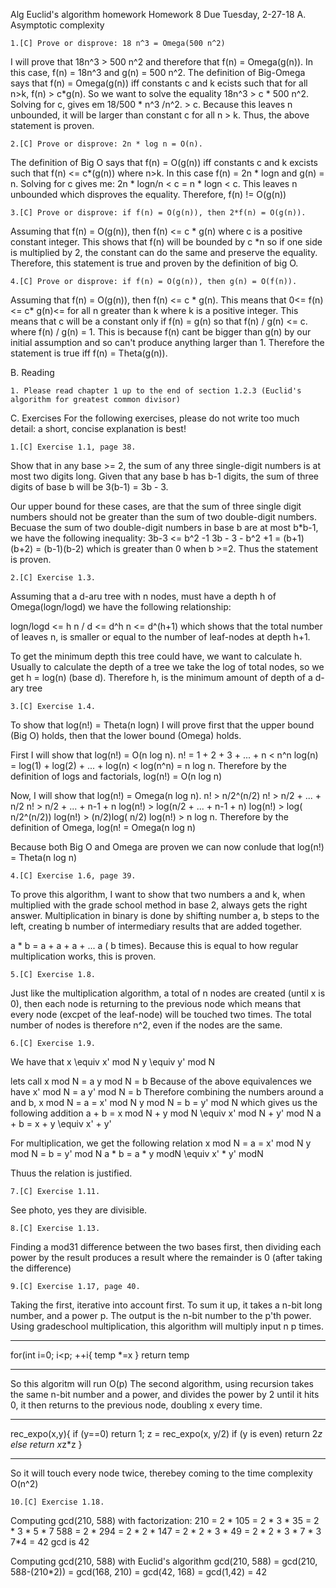 Alg Euclid's algorithm homework
Homework 8   Due Tuesday, 2-27-18
A. Asymptotic complexity

    1.[C] Prove or disprove: 18 n^3 = Omega(500 n^2)
I will prove that 18n^3 > 500 n^2 and therefore that f(n) = Omega(g(n)). In this case, f(n) = 18n^3 and g(n) = 500 n^2. The definition of Big-Omega says that f(n) = Omega(g(n)) iff constants c and k ecists such that for all n>k, f(n) > c*g(n). So we want to solve the equality 18n^3 > c * 500 n^2. 
Solving for c, gives em 18/500 * n^3 /n^2. > c.
Because this leaves n unbounded, it will be larger than constant c for all n > k. Thus, the above statement is proven.

    2.[C] Prove or disprove: 2n * log n = O(n).

The definition of Big O says that f(n) = O(g(n)) iff constants c and k excists such that f(n) <= c*(g(n)) where n>k. In this case f(n) = 2n * logn and g(n) = n. 
Solving for c gives me: 2n * logn/n < c = n * logn < c. This leaves n unbounded which disproves the equality. Therefore, f(n) != O(g(n)) 

    3.[C] Prove or disprove: if f(n) = O(g(n)), then 2*f(n) = O(g(n)).

Assuming that f(n) = O(g(n)), then f(n) <= c * g(n) where c is a positive constant integer. This shows that f(n) will be bounded by c *n so if one side is multiplied by 2, the constant can do the same and preserve the equality. Therefore, this statement is true and proven by the definition of big O. 

    4.[C] Prove or disprove: if f(n) = O(g(n)), then g(n) = O(f(n)).

Assuming that f(n) = O(g(n)), then f(n) <= c * g(n). This means that 0<= f(n) <= c* g(n)<= for all n greater than k where k is a positive integer. This means that c will be a constant only if f(n) = g(n) so that f(n) / g(n) <= c.  where f(n) / g(n) = 1. This is because f(n) cant be bigger than g(n) by our initial assumption and so can't produce anything larger than 1. Therefore the statement is true iff f(n) = Theta(g(n)). 


B. Reading

    1. Please read chapter 1 up to the end of section 1.2.3 (Euclid's algorithm for greatest common divisor)

C. Exercises
For the following exercises, please do not write too much detail: a short, concise explanation is best!

    1.[C] Exercise 1.1, page 38.

Show that in any base >= 2, the sum of any three single-digit numbers is at most two digits long. 
Given that any base b has b-1 digits, the sum of three digits of base b will be 3(b-1) = 3b - 3. 

Our upper bound for these cases, are that the sum of three single digit numbers should not be greater than the sum of two double-digit numbers. Becuase the sum of two double-digit numbers in base b are at most b*b-1, we have the following inequality:
3b-3 <= b^2 -1
3b - 3 - b^2 +1 = (b+1)(b+2) = (b-1)(b-2) which is greater than 0 when b >=2. Thus the statement is proven.


    2.[C] Exercise 1.3.

Assuming that a d-aru tree with n nodes, must have a depth h of Omega(logn/logd) we have the following relationship:

logn/logd <= h
n / d <= d^h
n <= d^(h+1)
which shows that the total number of leaves n, is smaller or equal to the number of leaf-nodes at depth h+1.

To get the minimum depth this tree could have, we want to calculate h. Usually to calculate the depth of a tree we take the log of total nodes, so we get h = log(n) (base d). Therefore h, is the minimum amount of depth of a d-ary tree

    3.[C] Exercise 1.4.

To show that log(n!) = Theta(n logn) I will prove first that the upper bound (Big O) holds, then that the lower bound (Omega) holds. 

First I will show that log(n!) = O(n log n). 
n! = 1 + 2 + 3 + ... + n < n^n
log(n) = log(1) + log(2) + ... + log(n) < log(n^n) = n log n. 
Therefore by the definition of logs and factorials, log(n!) = O(n log n)

Now, I will show that log(n!) = Omega(n log n).
n! > n/2^(n/2)
n! > n/2 + ... + n/2
n! > n/2 + ... + n-1 +  n
log(n!) > log(n/2 + ... + n-1 +  n)
log(n!) > log( n/2^(n/2))
log(n!) > (n/2)log( n/2)
log(n!) > n log n. 
Therefore by the definition of Omega, log(n! = Omega(n log n)

Because both Big O and Omega are proven we can now conlude that log(n!) = Theta(n log n)


    4.[C] Exercise 1.6, page 39.

To prove this algorithm, I want to show that two numbers a and k, when multiplied with the grade school method in base 2, always gets the right answer. 
Multiplication in binary is done by shifting number a, b steps to the left, creating b number of intermediary results that are added together.

a * b = a + a + a + ... a ( b times). 
Because this is equal to how regular multiplication works, this is proven. 


    5.[C] Exercise 1.8.

Just like the multiplication algorithm, a total of n nodes are created (until x is 0), then each node is returning to the previous node which means that every node (excpet of the leaf-node) will be touched two times. The total number of nodes is therefore n^2, even if the nodes are the same. 

    6.[C] Exercise 1.9.

We have that 
x \equiv x' mod N 
y \equiv y' mod N

lets call
x mod N = a
y mod N = b
Because of the above equivalences we have
x' mod N = a
y' mod N = b
Therefore combining the numbers around a and b,
x mod N = a = x' mod N 
y mod N = b = y' mod N
which gives us the following addition
a + b = x mod N + y mod N \equiv x' mod N + y' mod N 
a + b = x + y \equiv x' + y'

For multiplication, we get the following relation
x mod N = a = x' mod N 
y mod N = b = y' mod N
a * b = a * y modN \equiv x' * y' modN

Thuus the relation is justified.

    7.[C] Exercise 1.11.

See photo, yes they are divisible. 

    8.[C] Exercise 1.13.

Finding a mod31 difference between the two bases first, then dividing each power by the result produces a result where the remainder is 0 (after taking the difference)

    9.[C] Exercise 1.17, page 40.

Taking the first, iterative into account first.
To sum it up, it takes a n-bit long number, and a power p. The output is the n-bit number to the p'th power. Using gradeschool multiplication, this algorithm will multiply input n p times. 
***
for(int i=0; i<p; ++i{ 
    temp *=x
}
return temp
***
So this algoritm will run O(p)
The second algorithm, using recursion takes the same n-bit number and a power, and divides the power by 2 until it hits 0, it then returns to the previous node, doubling x every time. 
***
rec_expo(x,y){
    if (y==0) return 1;
    z = rec_expo(x, y/2)
    if (y is even) return 2*z
    else return x*z*z
}
***
So it will touch every node twice, therebey coming to the time complexity O(n^2)

    10.[C] Exercise 1.18.
Computing gcd(210, 588) with factorization:
210 = 2 * 105 = 2 * 3 * 35 = 2 * 3 * 5 * 7
588 = 2 * 294 = 2 * 2 * 147 = 2 * 2 * 3 * 49 = 2 * 2 * 3 * 7 * 3
7*4 = 42
gcd is 42

Computing gcd(210, 588) with Euclid's algorithm
gcd(210, 588) = gcd(210, 588-(210*2)) = gcd(168, 210) = gcd(42, 168) = gcd(1,42) = 42    
